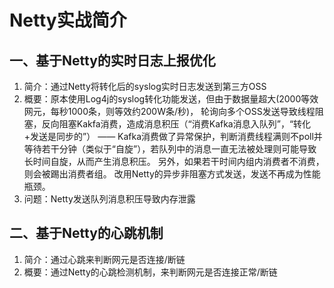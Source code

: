# Netty实战简介

## 一、基于Netty的实时日志上报优化
1. 简介：通过Netty将转化后的syslog实时日志发送到第三方OSS
2. 概要：原本使用Log4j的syslog转化功能发送，但由于数据量超大(2000等效网元，每秒1000条，则等效约200W条/秒)， 
        轮询向多个OSS发送导致线程阻塞，反向阻塞Kakfa消费，造成消息积压（“消费Kafka消息入队列”，“转化+发送是同步的”）
        —— Kafka消费做了异常保护，判断消费线程满则不poll并等待若干分钟（类似于“自旋”），若队列中的消息一直无法被处理则可能导致长时间自旋，从而产生消息积压。
           另外，如果若干时间内组内消费者不消费，则会被踢出消费者组。
        改用Netty的异步非阻塞方式发送，发送不再成为性能瓶颈。
3. 问题：Netty发送队列消息积压导致内存泄露

## 二、基于Netty的心跳机制
1. 简介：通过心跳来判断网元是否连接/断链
2. 概要：通过Netty的心跳检测机制，来判断网元是否连接正常/断链



